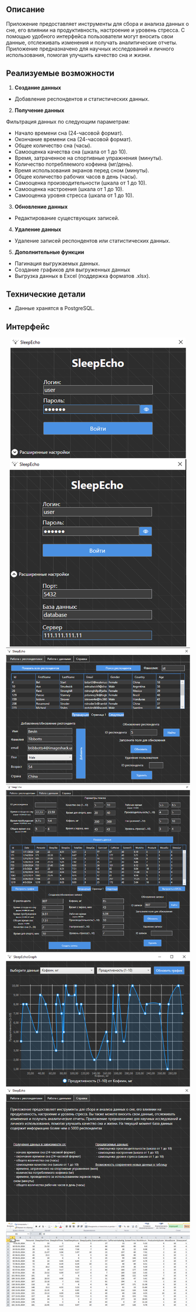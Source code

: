 ## Описание

Приложение предоставляет инструменты для сбора и анализа данных о сне, его влиянии на продуктивность, настроение и уровень стресса. С помощью удобного интерфейса пользователи могут вносить свои данные, отслеживать изменения и получать аналитические отчеты. Приложение предназначено для научных исследований и личного использования, помогая улучшить качество сна и жизни.

## Реализуемые возможности

1. **Создание данных**
- Добавление респондентов и статистических данных.

2. **Получение данных**

 Фильтрация данных по следующим параметрам:
 - Начало времени сна (24-часовой формат).
 - Окончание времени сна (24-часовой формат).
 - Общее количество сна (часы).
 - Самооценка качества сна (шкала от 1 до 10).
 - Время, затраченное на спортивные упражнения (минуты).
 - Количество потребляемого кофеина (мг/день).
 - Время использования экранов перед сном (минуты).
 - Общее количество рабочих часов в день (часы).
 - Самооценка производительности (шкала от 1 до 10).
 - Самооценка настроения (шкала от 1 до 10).
 - Самооценка уровня стресса (шкала от 1 до 10).

3. **Обновление данных**
- Редактирование существующих записей.

4. **Удаление данных**
- Удаление записей респондентов или статистических данных.

5. **Дополнительные функции**
- Пагинация выгружаемых данных.
- Создание графиков для выгруженных данных
- Выгрузка данных в Excel (поддержка форматов .xlsx).



## Технические детали
- Данные хранятся в PostgreSQL.


## Интерфейс

<div align="center">
  <img src="/screen/start_1.png" alt="Стартовое окно" />
</div>

<div align="center">
  <img src="/screen/start_2.png" alt="Стартовое окно" />
</div>

<div align="center">
  <img src="/screen/respondents.png" alt="Работа с респондентами" />
</div>

<div align="center">
  <img src="/screen/data.png" alt="Работа с данными" />
</div>

<div align="center">
  <img src="/screen/graph.png" alt="Графики" />
</div>

<div align="center">
  <img src="/screen/question.png" alt="Справка" />
</div>

<div align="center">
  <img src="/screen/excel.png" alt="Данные в excel" />
</div>


